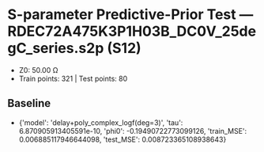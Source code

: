 # S-parameter Predictive-Prior Test — RDEC72A475K3P1H03B_DC0V_25degC_series.s2p (S12)
- Z0: 50.00 Ω
- Train points: 321  |  Test points: 80

## Baseline
- {'model': 'delay+poly_complex_logf(deg=3)', 'tau': 6.870905913405591e-10, 'phi0': -0.19490722773099126, 'train_MSE': 0.006885117946644098, 'test_MSE': 0.008723365108938643}